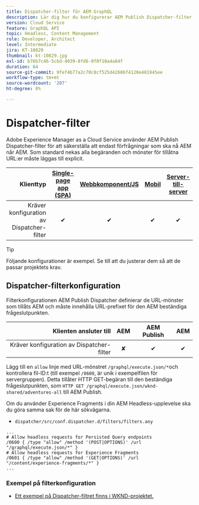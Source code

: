 ```yaml
---
title: Dispatcher-filter för AEM GraphQL
description: Lär dig hur du konfigurerar AEM Publish Dispatcher-filter för användning med AEM GraphQL.
version: Cloud Service
feature: GraphQL API
topic: Headless, Content Management
role: Developer, Architect
level: Intermediate
jira: KT-10829
thumbnail: kt-10829.jpg
exl-id: b76b7c46-5cbd-4039-8fd6-9f0f10a4a84f
duration: 64
source-git-commit: 9fef4b77a2c70c8cf525d42686f4120e481945ee
workflow-type: tm+mt
source-wordcount: '207'
ht-degree: 0%

---
```


# Dispatcher-filter

Adobe Experience Manager as a Cloud Service använder AEM Publish Dispatcher-filter för att säkerställa att endast förfrågningar som ska nå AEM når AEM. Som standard nekas alla begäranden och mönster för tillåtna URL:er måste läggas till explicit.

| Klienttyp | [Single-page app (SPA)](../spa.md) | [Webbkomponent/JS](../web-component.md) | [Mobil](../mobile.md) | [Server-till-server](../server-to-server.md) |
|------------------------------------------:|:---------------------:|:----------------:|:---------:|:----------------:|
| Kräver konfiguration av Dispatcher-filter | ✔ | ✔ | ✔ | ✔ |

>[!TIP]
>
> Följande konfigurationer är exempel. Se till att du justerar dem så att de passar projektets krav.

## Dispatcher-filterkonfiguration

Filterkonfigurationen AEM Publish Dispatcher definierar de URL-mönster som tillåts AEM och måste innehålla URL-prefixet för den AEM beständiga frågeslutpunkten.

| Klienten ansluter till | AEM | AEM Publish | AEM |
|------------------------------------------:|:----------:|:-------------:|:-------------:|
| Kräver konfiguration av Dispatcher-filter | ✘ | ✔ | ✔ |

Lägg till en `allow` linje med URL-mönstret `/graphql/execute.json/*`och kontrollera fil-ID:t (till exempel `/0600`, är unik i exempelfilen för servergruppen).
Detta tillåter HTTP GET-begäran till den beständiga frågeslutpunkten, som `HTTP GET /graphql/execute.json/wknd-shared/adventures-all` till AEM Publish.

Om du använder Experience Fragments i din AEM Headless-upplevelse ska du göra samma sak för de här sökvägarna.

+ `dispatcher/src/conf.dispatcher.d/filters/filters.any`

```
...
# Allow headless requests for Persisted Query endpoints
/0600 { /type "allow" /method '(POST|OPTIONS)' /url "/graphql/execute.json/*" }
# Allow headless requests for Experience Fragments
/0601 { /type "allow" /method '(GET|OPTIONS)' /url "/content/experience-fragments/*" }
...
```

### Exempel på filterkonfiguration

+ [Ett exempel på Dispatcher-filtret finns i WKND-projektet.](https://github.com/adobe/aem-guides-wknd/blob/main/dispatcher/src/conf.dispatcher.d/filters/filters.any#L28)
